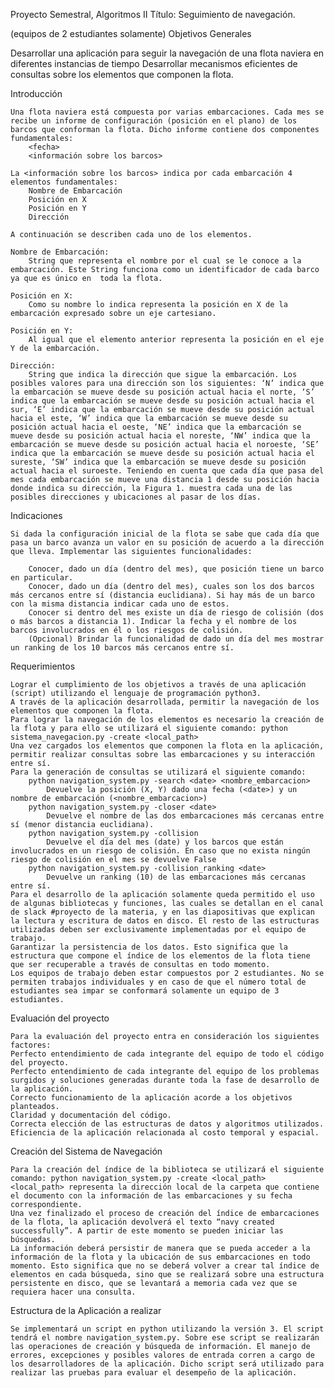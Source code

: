 Proyecto Semestral, Algoritmos II
Título: Seguimiento de navegación.

(equipos de 2 estudiantes solamente)
Objetivos Generales

Desarrollar una aplicación para seguir la navegación de una flota naviera en diferentes instancias de tiempo
Desarrollar mecanismos eficientes de consultas sobre los elementos que componen la flota.

Introducción

    Una flota naviera está compuesta por varias embarcaciones. Cada mes se recibe un informe de configuración (posición en el plano) de los barcos que conforman la flota. Dicho informe contiene dos componentes fundamentales: 
        <fecha>  
        <información sobre los barcos>

    La <información sobre los barcos> indica por cada embarcación 4 elementos fundamentales:
        Nombre de Embarcación
        Posición en X
        Posición en Y
        Dirección

    A continuación se describen cada uno de los elementos.

    Nombre de Embarcación: 
        String que representa el nombre por el cual se le conoce a la embarcación. Este String funciona como un identificador de cada barco ya que es único en  toda la flota.

    Posición en X: 
        Como su nombre lo indica representa la posición en X de la embarcación expresado sobre un eje cartesiano.

    Posición en Y:
        Al igual que el elemento anterior representa la posición en el eje Y de la embarcación.

    Dirección:
        String que indica la dirección que sigue la embarcación. Los posibles valores para una dirección son los siguientes: ‘N’ indica que la embarcación se mueve desde su posición actual hacia el norte, ‘S’ indica que la embarcación se mueve desde su posición actual hacia el sur, ‘E’ indica que la embarcación se mueve desde su posición actual hacia el este, ‘W’ indica que la embarcación se mueve desde su posición actual hacia el oeste, ‘NE’ indica que la embarcación se mueve desde su posición actual hacia el noreste, ‘NW’ indica que la embarcación se mueve desde su posición actual hacia el noroeste, ‘SE’ indica que la embarcación se mueve desde su posición actual hacia el sureste, ‘SW’ indica que la embarcación se mueve desde su posición actual hacia el suroeste. Teniendo en cuenta que cada día que pasa del mes cada embarcación se mueve una distancia 1 desde su posición hacia donde indica su dirección, la Figura 1. muestra cada una de las posibles direcciones y ubicaciones al pasar de los días. 

Indicaciones

    Si dada la configuración inicial de la flota se sabe que cada día que pasa un barco avanza un valor en su posición de acuerdo a la dirección que lleva. Implementar las siguientes funcionalidades: 

        Conocer, dado un día (dentro del mes), que posición tiene un barco en particular. 
        Conocer, dado un día (dentro del mes), cuales son los dos barcos más cercanos entre sí (distancia euclidiana). Si hay más de un barco con la misma distancia indicar cada uno de estos.
        Conocer si dentro del mes existe un día de riesgo de colisión (dos o más barcos a distancia 1). Indicar la fecha y el nombre de los barcos involucrados en él o los riesgos de colisión.
        (Opcional) Brindar la funcionalidad de dado un día del mes mostrar un ranking de los 10 barcos más cercanos entre sí.


Requerimientos

    Lograr el cumplimiento de los objetivos a través de una aplicación (script) utilizando el lenguaje de programación python3.
    A través de la aplicación desarrollada, permitir la navegación de los elementos que componen la flota.
    Para lograr la navegación de los elementos es necesario la creación de la flota y para ello se utilizará el siguiente comando: python sistema_navegacion.py -create <local_path>
    Una vez cargados los elementos que componen la flota en la aplicación, permitir realizar consultas sobre las embarcaciones y su interacción entre sí.
    Para la generación de consultas se utilizará el siguiente comando: 
        python navigation_system.py -search <date> <nombre_embarcacion>
            Devuelve la posición (X, Y) dado una fecha (<date>) y un nombre de embarcación (<nombre_embarcacion>)
        python navigation_system.py -closer <date>
            Devuelve el nombre de las dos embarcaciones más cercanas entre sí (menor distancia euclidiana). 
        python navigation_system.py -collision
            Devuelve el día del mes (date) y los barcos que están involucrados en un riesgo de colisión. En caso que no exista ningún riesgo de colisión en el mes se devuelve False
        python navigation_system.py -collision_ranking <date>
            Devuelve un ranking (10) de las embarcaciones más cercanas entre sí.
    Para el desarrollo de la aplicación solamente queda permitido el uso de algunas bibliotecas y funciones, las cuales se detallan en el canal de slack #proyecto de la materia, y en las diapositivas que explican la lectura y escritura de datos en disco. El resto de las estructuras utilizadas deben ser exclusivamente implementadas por el equipo de trabajo.
    Garantizar la persistencia de los datos. Esto significa que la estructura que compone el índice de los elementos de la flota tiene que ser recuperable a través de consultas en todo momento.
    Los equipos de trabajo deben estar compuestos por 2 estudiantes. No se permiten trabajos individuales y en caso de que el número total de estudiantes sea impar se conformará solamente un equipo de 3 estudiantes. 
Evaluación del proyecto

    Para la evaluación del proyecto entra en consideración los siguientes factores: 
    Perfecto entendimiento de cada integrante del equipo de todo el código del proyecto.
    Perfecto entendimiento de cada integrante del equipo de los problemas surgidos y soluciones generadas durante toda la fase de desarrollo de la aplicación.
    Correcto funcionamiento de la aplicación acorde a los objetivos planteados. 
    Claridad y documentación del código.
    Correcta elección de las estructuras de datos y algoritmos utilizados.
    Eficiencia de la aplicación relacionada al costo temporal y espacial.
Creación del Sistema de Navegación 

    Para la creación del índice de la biblioteca se utilizará el siguiente comando: python navigation_system.py -create <local_path>
    <local_path> representa la dirección local de la carpeta que contiene el documento con la información de las embarcaciones y su fecha correspondiente.
    Una vez finalizado el proceso de creación del índice de embarcaciones de la flota, la aplicación devolverá el texto “navy created successfully”. A partir de este momento se pueden iniciar las búsquedas.
    La información deberá persistir de manera que se pueda acceder a la información de la flota y la ubicación de sus embarcaciones en todo momento. Esto significa que no se deberá volver a crear tal índice de elementos en cada búsqueda, sino que se realizará sobre una estructura persistente en disco, que se levantará a memoria cada vez que se requiera hacer una consulta.
Estructura de la Aplicación a realizar

    Se implementará un script en python utilizando la versión 3. El script tendrá el nombre navigation_system.py. Sobre ese script se realizarán las operaciones de creación y búsqueda de información. El manejo de errores, excepciones y posibles valores de entrada corren a cargo de los desarrolladores de la aplicación. Dicho script será utilizado para realizar las pruebas para evaluar el desempeño de la aplicación.
